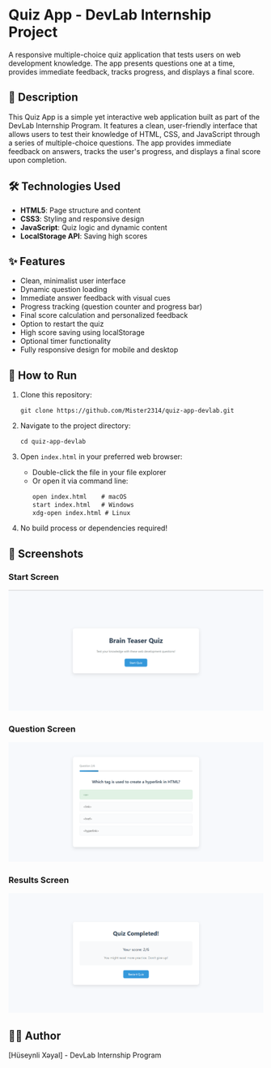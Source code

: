 # Quiz App - DevLab Internship Project

A responsive multiple-choice quiz application that tests users on web development knowledge. The app presents questions one at a time, provides immediate feedback, tracks progress, and displays a final score.

## 📝 Description

This Quiz App is a simple yet interactive web application built as part of the DevLab Internship Program. It features a clean, user-friendly interface that allows users to test their knowledge of HTML, CSS, and JavaScript through a series of multiple-choice questions. The app provides immediate feedback on answers, tracks the user's progress, and displays a final score upon completion.

## 🛠️ Technologies Used

- **HTML5**: Page structure and content
- **CSS3**: Styling and responsive design
- **JavaScript**: Quiz logic and dynamic content
- **LocalStorage API**: Saving high scores

## ✨ Features

- Clean, minimalist user interface
- Dynamic question loading
- Immediate answer feedback with visual cues
- Progress tracking (question counter and progress bar)
- Final score calculation and personalized feedback
- Option to restart the quiz
- High score saving using localStorage
- Optional timer functionality
- Fully responsive design for mobile and desktop

## 🚀 How to Run

1. Clone this repository:
   ```
   git clone https://github.com/Mister2314/quiz-app-devlab.git
   ```

2. Navigate to the project directory:
   ```
   cd quiz-app-devlab
   ```

3. Open `index.html` in your preferred web browser:
   - Double-click the file in your file explorer
   - Or open it via command line:
     ```
     open index.html    # macOS
     start index.html   # Windows
     xdg-open index.html # Linux
     ```

4. No build process or dependencies required!

## 📸 Screenshots

### Start Screen
![Start Screen](./screenshots//Main-page.png)

### Question Screen
![Question Screen](./screenshots/Question-page.png)

### Results Screen
![Results Screen](./screenshots/Result-page.png)

## 👨‍💻 Author

[Hüseynli Xəyal] - DevLab Internship Program

